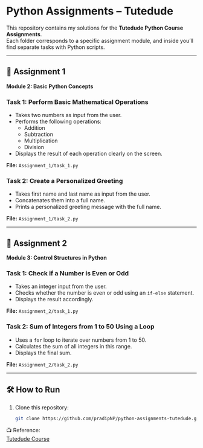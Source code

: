 # Python Assignments – Tutedude

This repository contains my solutions for the **Tutedude Python Course Assignments**.  
Each folder corresponds to a specific assignment module, and inside you’ll find separate tasks with Python scripts.

---

## 📌 Assignment 1  
**Module 2: Basic Python Concepts**

### Task 1: Perform Basic Mathematical Operations  
- Takes two numbers as input from the user.  
- Performs the following operations:  
  - Addition  
  - Subtraction  
  - Multiplication  
  - Division  
- Displays the result of each operation clearly on the screen.  

**File:** `Assignment_1/task_1.py`


### Task 2: Create a Personalized Greeting  
- Takes first name and last name as input from the user.  
- Concatenates them into a full name.  
- Prints a personalized greeting message with the full name.  

**File:** `Assignment_1/task_2.py`

---

## 📌 Assignment 2  
**Module 3: Control Structures in Python**

### Task 1: Check if a Number is Even or Odd  
- Takes an integer input from the user.  
- Checks whether the number is even or odd using an `if-else` statement.  
- Displays the result accordingly.  

**File:** `Assignment_2/task_1.py`

### Task 2: Sum of Integers from 1 to 50 Using a Loop  
- Uses a `for` loop to iterate over numbers from 1 to 50.  
- Calculates the sum of all integers in this range.  
- Displays the final sum.  

**File:** `Assignment_2/task_2.py`

---

## 🛠️ How to Run
1. Clone this repository:  
   ```bash
   git clone https://github.com/pradipNP/python-assignments-tutedude.git

📺 Reference:  
[Tutedude Course](https://upskill.tutedude.com/course/lecture-python)
